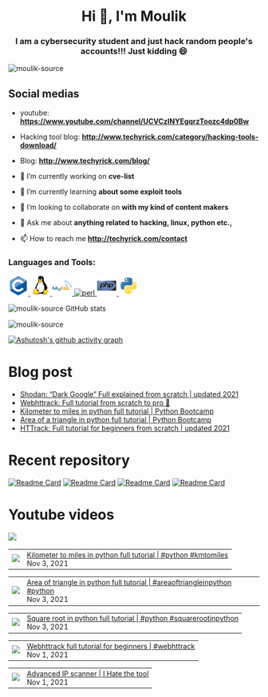 <h1 align="center">Hi 👋, I'm Moulik</h1>
<h3 align="center">I am a cybersecurity student and just hack random people's accounts!!! Just kidding 😄</h3>

<p align="left"> <img src="https://komarev.com/ghpvc/?username=moulik-source&label=Profile%20views&color=0e75b6&style=flat" alt="moulik-source" /> </p> 

## Social medias
- youtube: **https://www.youtube.com/channel/UCVCzINYEgqrzToozc4dp0Bw**
- Hacking tool blog: **http://www.techyrick.com/category/hacking-tools-download/**
- Blog: **http://www.techyrick.com/blog/**

- 🔭 I’m currently working on **cve-list**

- 🌱 I’m currently learning **about some exploit tools**

- 👯 I’m looking to collaborate on **with my kind of content makers**

- 💬 Ask me about **anything related to hacking, linux, python etc.,**

- 📫 How to reach me **http://techyrick.com/contact**


<h3 align="left">Languages and Tools:</h3>
<p align="left"> <a href="https://www.cprogramming.com/" target="_blank"> <img src="https://raw.githubusercontent.com/devicons/devicon/master/icons/c/c-original.svg" alt="c" width="40" height="40"/> </a> <a href="https://www.linux.org/" target="_blank"> <img src="https://raw.githubusercontent.com/devicons/devicon/master/icons/linux/linux-original.svg" alt="linux" width="40" height="40"/> </a> <a href="https://www.mysql.com/" target="_blank"> <img src="https://raw.githubusercontent.com/devicons/devicon/master/icons/mysql/mysql-original-wordmark.svg" alt="mysql" width="40" height="40"/> </a> <a href="https://www.perl.org/" target="_blank"> <img src="https://api.iconify.design/logos-perl.svg" alt="perl" width="40" height="40"/> </a> <a href="https://www.php.net" target="_blank"> <img src="https://raw.githubusercontent.com/devicons/devicon/master/icons/php/php-original.svg" alt="php" width="40" height="40"/> </a> <a href="https://www.python.org" target="_blank"> <img src="https://raw.githubusercontent.com/devicons/devicon/master/icons/python/python-original.svg" alt="python" width="40" height="40"/> </a> </p>



![moulik-source GitHub stats](https://github-readme-stats.vercel.app/api?username=moulik-source&show_icons=true&theme=vision-friendly-dark)

<p><img align="center" src="https://github-readme-streak-stats.herokuapp.com/?user=moulik-source&theme=vision-friendly-dark" alt="moulik-source" /></p>

[![Ashutosh's github activity graph](https://activity-graph.herokuapp.com/graph?username=moulik-source&bg_color=000000&color=00ff33&line=1e00ff&point=ff0000&area=true&hide_border=true)](https://github.com/ashutosh00710/github-readme-activity-graph)

# Blog post
<!-- BLOG-POST-LIST:START -->
- [Shodan: “Dark Google” Full explained from scratch | updated 2021](https://techyrick.com/shodan-dark-google-full-explained/)
- [Webhttrack: Full tutorial from scratch to pro 💯](https://techyrick.com/webhttrack-full-tutorial/)
- [Kilometer to miles in python full tutorial | Python Bootcamp](https://techyrick.com/kilometer-to-miles-in-python/)
- [Area of a triangle in python full tutorial | Python Bootcamp](https://techyrick.com/area-of-a-triangle-in-python-full-tutorial-python-bootcamp/)
- [HTTrack: Full tutorial for beginners from scratch | updated 2021](https://techyrick.com/httrack-full-tutorial/)
<!-- BLOG-POST-LIST:END -->

# Recent repository 

[![Readme Card](https://github-readme-stats.vercel.app/api/pin/?username=moulik-source&repo=ddos&theme=outrun)](https://github.com/moulik-source/ddos) 
[![Readme Card](https://github-readme-stats.vercel.app/api/pin/?username=moulik-source&repo=port-scan&theme=outrun)](https://github.com/moulik-source/port-scan)
[![Readme Card](https://github-readme-stats.vercel.app/api/pin/?username=moulik-source&repo=webcheck&theme=outrun)](https://github.com/moulik-source/webcheck)
[![Readme Card](https://github-readme-stats.vercel.app/api/pin/?username=moulik-source&repo=social&theme=outrun)](https://github.com/moulik-source/social)

# Youtube videos

[<img src="https://img.shields.io/badge/-Subscribe-red?style=for-the-badge&logo=youtube&logoColor=white"/>](https://www.youtube.com/channel/UCVCzINYEgqrzToozc4dp0Bw?sub_confirmation=1)

<!-- YOUTUBE:START --><table><tr><td><a href="https://www.youtube.com/watch?v=ZyYCiI0I9Z8"><img width="140px" src="https://i.ytimg.com/vi/ZyYCiI0I9Z8/mqdefault.jpg"></a></td>
<td><a href="https://www.youtube.com/watch?v=ZyYCiI0I9Z8">Kilometer to miles in python full tutorial | #python #kmtomiles</a><br/>Nov 3, 2021</td></tr></table>
<table><tr><td><a href="https://www.youtube.com/watch?v=JEYME3N2HjM"><img width="140px" src="https://i.ytimg.com/vi/JEYME3N2HjM/mqdefault.jpg"></a></td>
<td><a href="https://www.youtube.com/watch?v=JEYME3N2HjM">Area of triangle in python full tutorial | #areaoftriangleinpython #python</a><br/>Nov 3, 2021</td></tr></table>
<table><tr><td><a href="https://www.youtube.com/watch?v=RHJY8mdra2E"><img width="140px" src="https://i.ytimg.com/vi/RHJY8mdra2E/mqdefault.jpg"></a></td>
<td><a href="https://www.youtube.com/watch?v=RHJY8mdra2E">Square root in python full tutorial | #python #squarerootinpython</a><br/>Nov 3, 2021</td></tr></table>
<table><tr><td><a href="https://www.youtube.com/watch?v=HjRdaitu9yY"><img width="140px" src="https://i.ytimg.com/vi/HjRdaitu9yY/mqdefault.jpg"></a></td>
<td><a href="https://www.youtube.com/watch?v=HjRdaitu9yY">Webhttrack full tutorial for beginners | #webhttrack</a><br/>Nov 1, 2021</td></tr></table>
<table><tr><td><a href="https://www.youtube.com/watch?v=EKl99aOSYjs"><img width="140px" src="https://i.ytimg.com/vi/EKl99aOSYjs/mqdefault.jpg"></a></td>
<td><a href="https://www.youtube.com/watch?v=EKl99aOSYjs">Advanced IP scanner | I Hate the tool</a><br/>Nov 1, 2021</td></tr></table>
<!-- YOUTUBE:END -->

